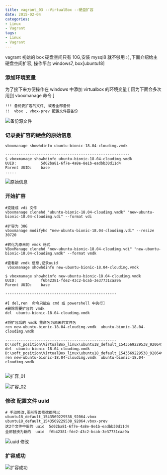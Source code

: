 ```yaml
---
title: vagrant_03 --VirtualBox --硬盘扩容
date: 2015-02-04
categories: 
- Linux
- Vagrant
tags:
- Linux
- Vagrant
---
```

vagrant  初始的 box 硬盘空间只有 10G,安装 mysql8 就不够用 :(  ,下面介绍给主硬盘空间扩容, 操作平台 windows7, box[ubuntu18]

<!-- more -->

### 添加环境变量

为了接下来方便操作在 windows 中添加 virtualbox 的环境变量 [ 因为下面会多次用到 vboxmanage 命令 ]

```
!!! 备份要扩容的文件, 或者全部备份
!!  vbox , vbox-prev 配置文件要备份
```

![备份源文件](/img/centos/vagrant_VirtualBox/backups.png)

###  记录要扩容的硬盘的原始信息

```
vboxmanage showhdinfo ubuntu-bionic-18.04-cloudimg.vmdk

--------------------------------------------------------
$ vboxmanage showhdinfo ubuntu-bionic-18.04-cloudimg.vmdk
UUID:           5d02ba81-6f7e-4a8e-8e1b-eadbb30d11d4
Parent UUID:    base
.....
```

![原始信息](/img/centos/vagrant_VirtualBox/showinfo.png)

### 开始扩容

```
#克隆成 vdi 文件
vboxmanage clonehd "ubuntu-bionic-18.04-cloudimg.vmdk" "new-ubuntu-bionic-18.04-cloudimg.vdi" --format vdi

#扩容为 30G
vboxmanage modifyhd "new-ubuntu-bionic-18.04-cloudimg.vdi" --resize 30720

#转化为原来的 vmdk 格式
VBoxManage clonehd "new-ubuntu-bionic-18.04-cloudimg.vdi" "new-ubuntu-bionic-18.04-cloudimg.vmdk" --format vmdk

#查看新 vmdk 信息,记录uuid
 vboxmanage showhdinfo new-ubuntu-bionic-18.04-cloudimg.vmdk

$ vboxmanage showhdinfo new-ubuntu-bionic-18.04-cloudimg.vmdk
UUID:           f6b42381-fde2-43c2-bcab-3e37731caa9a
Parent UUID:    base

--------------------------------------------------

#[ del,ren  命令只能在 cmd 或 powershell 中执行]
#删除需要扩容的 vmdk 
del  ubuntu-bionic-18.04-cloudimg.vmdk

#将扩容后的 vmdk 重命名为原来的文件名
ren new-ubuntu-bionic-18.04-cloudimg.vmdk  ubuntu-bionic-18.04-cloudimg.vmdk

--------------------------------------------------
D:\soft_position\VirtualBox_linux\ubuntu18_default_1543569229538_92064> del  ubuntu-bionic-18.04-cloudimg.vmdk
D:\soft_position\VirtualBox_linux\ubuntu18_default_1543569229538_92064> ren new-ubuntu-bionic-18.04-cloudimg.vmdk  ubuntu-bionic-18.04-cloudimg.vmdk


```

![扩容_01](/img/centos/vagrant_VirtualBox/vmdk_vdi.png)

![扩容_02](/img/centos/vagrant_VirtualBox/vmdk_vdi_02.png)

###  修改 配置文件 uuid

```
# 手动修改,图形界面修改都可以
ubuntu18_default_1543569229538_92064.vbox
ubuntu18_default_1543569229538_92064.vbox-prev
这2个文件中旧的 uuid  5d02ba81-6f7e-4a8e-8e1b-eadbb30d11d4
全部替换为新的  uuid  f6b42381-fde2-43c2-bcab-3e37731caa9a
```

![uuid 修改](/img/centos/vagrant_VirtualBox/uuid.png)

### 扩容成功

![扩容成功](/img/centos/vagrant_VirtualBox/success.png)